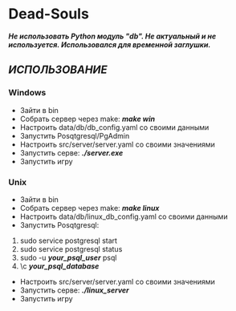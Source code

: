 # Dead-Souls 

***Не использовать Python модуль "db". Не актуальный и не используется. Использовался для временной заглушки.***




## ***__ИСПОЛЬЗОВАНИЕ__***

### Windows
+ Зайти в bin 
+ Собрать сервер через make: __*make win*__
+ Настроить data/db/db_config.yaml со своими данными
+ Запустить Posqtgresql/PgAdmin
+ Настроить src/server/server.yaml со своими значениями
+ Запустить серве: __*./server.exe*__
+ Запустить игру

### Unix
+ Зайти в bin
+ Собрать сервер через make: __*make linux*__
+ Настроить data/db/linux_db_config.yaml со своими данными
+ Запустить Posqtgresql: 
1. sudo service postgresql start
2. sudo service postgresql status
3. sudo -u __*your_psql_user*__ psql
4. \c __*your_psql_database*__ 
+ Настроить src/server/server.yaml со своими значениями
+ Запустить серве: __*./linux_server*__
+ Запустить игру
